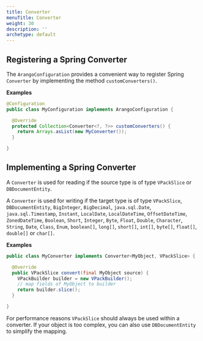 ```yaml
---
title: Converter
menuTitle: Converter
weight: 30
description: ''
archetype: default
---
```

## Registering a Spring Converter

The `ArangoConfiguration` provides a convenient way to register Spring `Converter` by implementing the method `customConverters()`.

**Examples**

```java
@Configuration
public class MyConfiguration implements ArangoConfiguration {

  @Override
  protected Collection<Converter<?, ?>> customConverters() {
    return Arrays.asList(new MyConverter());
  }

}
```

## Implementing a Spring Converter

A `Converter` is used for reading if the source type is of type `VPackSlice` or `DBDocumentEntity`.

A `Converter` is used for writing if the target type is of type `VPackSlice`, `DBDocumentEntity`, `BigInteger`, `BigDecimal`, `java.sql.Date`, `java.sql.Timestamp`, `Instant`, `LocalDate`, `LocalDateTime`, `OffsetDateTime`, `ZonedDateTime`, `Boolean`, `Short`, `Integer`, `Byte`, `Float`, `Double`, `Character`, `String`, `Date`, `Class`, `Enum`, `boolean[]`, `long[]`, `short[]`, `int[]`, `byte[]`, `float[]`, `double[]` or `char[]`.

**Examples**

```java
public class MyConverter implements Converter<MyObject, VPackSlice> {

  @Override
  public VPackSlice convert(final MyObject source) {
    VPackBuilder builder = new VPackBuilder();
    // map fields of MyObject to builder
    return builder.slice();
  }

}
```

For performance reasons `VPackSlice` should always be used within a converter. If your object is too complex, you can also use `DBDocumentEntity` to simplify the mapping.
